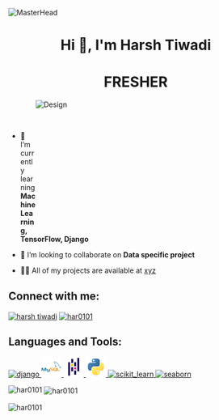 ![MasterHead](https://addepto.com/wp-content/uploads/2021/08/Examples_See_8_Real_Applications_1_.webp)

<h1 align="center">Hi 👋, I'm Harsh Tiwadi</h1>
<h1 align="center">FRESHER</h1>

<img align="right" alt="Design" width="450" height ="250px" src="https://builtin.com/sites/www.builtin.com/files/styles/og/public/2022-05/data-globe-data-science-department-communication.jpg">

<p align="left"> <a href="https://twitter.com/" target="blank"><img src="https://img.shields.io/twitter/follow/?logo=twitter&style=for-the-badge" alt="" /></a> </p>

<br>

- 🌱 I’m currently learning **Machine Learning, TensorFlow, Django**

- 👯 I’m looking to collaborate on **Data specific project**

- 👨‍💻 All of my projects are available at [xyz](xyz)

<h2 align="left">Connect with me:</h2>
<p align="left">
<a href="https://linkedin.com/in/harsh tiwadi" target="blank"><img align="center" src="https://raw.githubusercontent.com/rahuldkjain/github-profile-readme-generator/master/src/images/icons/Social/linked-in-alt.svg" alt="harsh tiwadi" height="30" width="40" /></a>
<a href="https://www.hackerrank.com/har0101" target="blank"><img align="center" src="https://raw.githubusercontent.com/rahuldkjain/github-profile-readme-generator/master/src/images/icons/Social/hackerrank.svg" alt="har0101" height="30" width="40" /></a>
</p>

<h2 align="left">Languages and Tools:</h2>
<p align="left"> <a href="https://www.djangoproject.com/" target="_blank" rel="noreferrer"> <img src="https://cdn.worldvectorlogo.com/logos/django.svg" alt="django" width="40" height="40"/> </a> <a href="https://www.mysql.com/" target="_blank" rel="noreferrer"> <img src="https://raw.githubusercontent.com/devicons/devicon/master/icons/mysql/mysql-original-wordmark.svg" alt="mysql" width="40" height="40"/> </a> <a href="https://pandas.pydata.org/" target="_blank" rel="noreferrer"> <img src="https://raw.githubusercontent.com/devicons/devicon/2ae2a900d2f041da66e950e4d48052658d850630/icons/pandas/pandas-original.svg" alt="pandas" width="40" height="40"/> </a> <a href="https://www.python.org" target="_blank" rel="noreferrer"> <img src="https://raw.githubusercontent.com/devicons/devicon/master/icons/python/python-original.svg" alt="python" width="40" height="40"/> </a> <a href="https://scikit-learn.org/" target="_blank" rel="noreferrer"> <img src="https://upload.wikimedia.org/wikipedia/commons/0/05/Scikit_learn_logo_small.svg" alt="scikit_learn" width="40" height="40"/> </a> <a href="https://seaborn.pydata.org/" target="_blank" rel="noreferrer"> <img src="https://seaborn.pydata.org/_images/logo-mark-lightbg.svg" alt="seaborn" width="40" height="40"/> </a> </p>

<p><img align="left" src="https://github-readme-stats.vercel.app/api/top-langs?username=har0101&show_icons=true&locale=en&layout=compact" alt="har0101" /></p>

<p>&nbsp;<img align="center" src="https://github-readme-stats.vercel.app/api?username=har0101&show_icons=true&locale=en" alt="har0101" /></p>

<p><img align="center" src="https://github-readme-streak-stats.herokuapp.com/?user=har0101&" alt="har0101" /></p>
